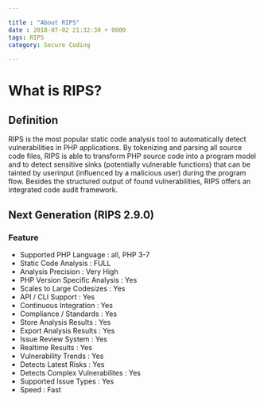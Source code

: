 ```yaml
---

title : "About RIPS"
date : 2018-07-02 21:32:30 + 0000
tags: RIPS
category: Secure Coding

---
```

# What is RIPS?
## Definition
RIPS is the most popular static code analysis tool to automatically detect vulnerabilities in PHP applications. By tokenizing and parsing all source code files, RIPS is able to transform PHP source code into a program model and to detect sensitive sinks (potentially vulnerable functions) that can be tainted by userinput (influenced by a malicious user) during the program flow. Besides the structured output of found vulnerabilities, RIPS offers an integrated code audit framework.

## Next Generation (RIPS 2.9.0)
### Feature
- Supported PHP Language : all, PHP 3-7
- Static Code Analysis : FULL
- Analysis Precision : Very High
- PHP Version Specific Analysis : Yes
- Scales to Large Codesizes : Yes
- API / CLI Support : Yes
- Continuous Integration : Yes
- Compliance / Standards : Yes
- Store Analysis Results : Yes
- Export Analysis Results : Yes
- Issue Review System : Yes
- Realtime Results : Yes
- Vulnerability Trends : Yes
- Detects Latest Risks : Yes
- Detects Complex Vulnerabilites : Yes
- Supported Issue Types : Yes
- Speed : Fast

